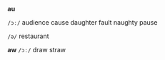 **au**

`/ɔː/`
audience
cause
daughter
fault
naughty
pause

`/ə/`
restaurant

**aw**
`/ɔː/`
draw
straw